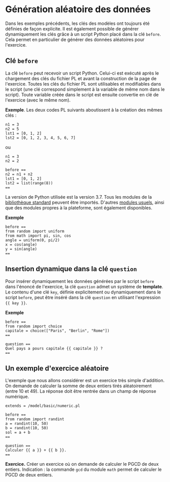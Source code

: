 # Génération aléatoire des données

Dans les exemples précédents, les clés des modèles ont toujours été définies de façon explicite. Il est également possible de générer dynamiquement les clés grâce à un script Python placé dans la clé `before`. Cela permet en particulier de générer des données aléatoires pour l'exercice.

## Clé `before`

La clé `before` peut recevoir un script Python. Celui-ci est exécuté après le chargement des clés du fichier PL et avant la construction de la page de l'exercice. Toutes les clés du fichier PL sont utilisables et modifiables dans le script (une clé correspond simplement à la variable de même nom dans le script). Toute variable créée dans le script est ensuite convertie en clé de l'exercice (avec le même nom).

**Exemple**. Les deux codes PL suivants aboutissent à la création des mêmes clés :

```
n1 = 3
n2 = 5
lst1 = [0, 1, 2]
lst2 = [0, 1, 2, 3, 4, 5, 6, 7]
```

ou

```
n1 = 3
n2 = 2

before ==
n2 = n1 + n2
lst1 = [0, 1, 2]
lst2 = list(range(8))
==
```

La version de Python utilisée est la version 3.7. Tous les modules de la [bibliothèque standard](https://docs.python.org/fr/3/library/index.html) peuvent être importés. D'autres [modules usuels](https://documentationpl.readthedocs.io/fr/latest/technic_doc/modules_sandbox.md), ainsi que des modules propres à la plateforme, sont également disponibles.

**Exemple**
```
before ==
from random import uniform
from math import pi, sin, cos
angle = uniform(0, pi/2)
x = cos(angle)
y = sin(angle)
==
```


## Insertion dynamique dans la clé `question`

Pour insérer dynamiquement les données générées par le script `before` dans l'énoncé de l'exercice, la clé `question` admet un système de **template**. Le contenu d'une clé `key`, définie explicitement ou dynamiquement dans le script `before`, peut être inséré dans la clé `question` en utilisant l'expression `{{ key }}`.


**Exemple**

```
before ==
from random import choice
capitale = choice(["Paris", "Berlin", "Rome"])
==

question ==
Quel pays a pours capitale {{ capitale }} ?
==
```

## Un exemple d'exercice aléatoire

L'exemple que nous allons considérer est un exercice très simple d'addition. On demande de calculer la somme de deux entiers tirés aléatoirement (entre 10 et 49). La réponse doit être rentrée dans un champ de réponse numérique.

```
extends = /model/basic/numeric.pl

before ==
from random import randint
a = randint(10, 50)
b = randint(10, 50)
sol = a + b
==

question ==
Calculer {{ a }} + {{ b }}.
==
```

**Exercice.** Créer un exercice où on demande de calculer le PGCD de deux entiers. Indication : la commande `gcd` du module `math` permet de calculer le PGCD de deux entiers.
